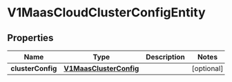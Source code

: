 # V1MaasCloudClusterConfigEntity

## Properties
Name | Type | Description | Notes
------------ | ------------- | ------------- | -------------
**clusterConfig** | [**V1MaasClusterConfig**](V1MaasClusterConfig.md) |  |  [optional]
